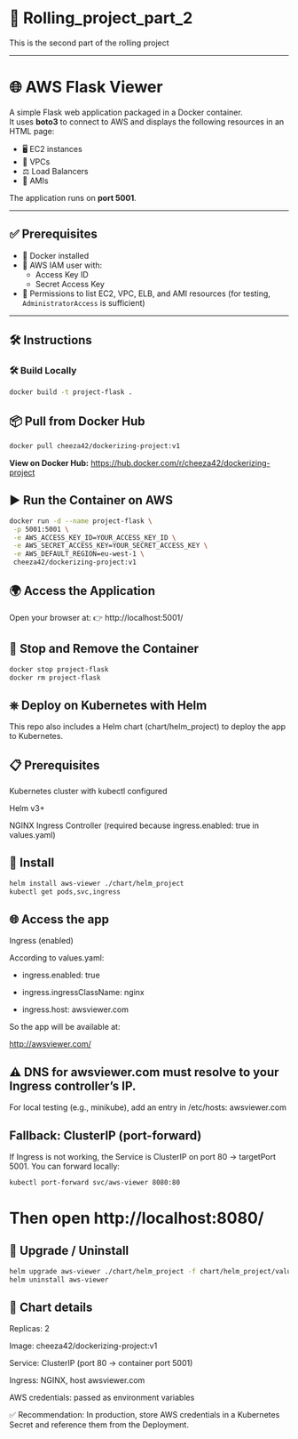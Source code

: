 # 🚀 Rolling_project_part_2
This is the second part of the rolling project  

---

# 🌐 AWS Flask Viewer
A simple Flask web application packaged in a Docker container.  
It uses **boto3** to connect to AWS and displays the following resources in an HTML page:
- 🖥️ EC2 instances  
- 🌉 VPCs  
- ⚖️ Load Balancers  
- 📸 AMIs  

The application runs on **port 5001**.

---

## ✅ Prerequisites
- 🐳 Docker installed  
- 🔑 AWS IAM user with:  
  - Access Key ID  
  - Secret Access Key  
- 👮 Permissions to list EC2, VPC, ELB, and AMI resources (for testing, `AdministratorAccess` is sufficient)  

---

## 🛠️ Instructions

### 🛠️ Build Locally
```bash
docker build -t project-flask .
```
## 📦 Pull from Docker Hub
```bash
docker pull cheeza42/dockerizing-project:v1
```
**View on Docker Hub:**
 https://hub.docker.com/r/cheeza42/dockerizing-project


## ▶️ Run the Container on AWS
 ```bash
docker run -d --name project-flask \
  -p 5001:5001 \
  -e AWS_ACCESS_KEY_ID=YOUR_ACCESS_KEY_ID \
  -e AWS_SECRET_ACCESS_KEY=YOUR_SECRET_ACCESS_KEY \
  -e AWS_DEFAULT_REGION=eu-west-1 \
  cheeza42/dockerizing-project:v1
 ```
## 🌍 Access the Application
Open your browser at:
👉 http://localhost:5001/


## 🛑 Stop and Remove the Container
```bash
docker stop project-flask
docker rm project-flask
```

## ⎈ Deploy on Kubernetes with Helm

This repo also includes a Helm chart (chart/helm_project) to deploy the app to Kubernetes.

## 📋 Prerequisites

Kubernetes cluster with kubectl configured

Helm v3+

NGINX Ingress Controller (required because ingress.enabled: true in values.yaml)

## 🚀 Install
```bash
helm install aws-viewer ./chart/helm_project
kubectl get pods,svc,ingress
```

## 🌐 Access the app
Ingress (enabled)

According to values.yaml:

- ingress.enabled: true

- ingress.ingressClassName: nginx

- ingress.host: awsviewer.com

So the app will be available at:

http://awsviewer.com/


## ⚠️ DNS for awsviewer.com must resolve to your Ingress controller’s IP.
For local testing (e.g., minikube), add an entry in /etc/hosts:
<INGRESS-IP> awsviewer.com

## Fallback: ClusterIP (port-forward)

If Ingress is not working, the Service is ClusterIP on port 80 → targetPort 5001.
You can forward locally:
```bash
kubectl port-forward svc/aws-viewer 8080:80
```
# Then open http://localhost:8080/

## 🔄 Upgrade / Uninstall
```bash
helm upgrade aws-viewer ./chart/helm_project -f chart/helm_project/values.yaml
helm uninstall aws-viewer
```
## 📑 Chart details

Replicas: 2

Image: cheeza42/dockerizing-project:v1

Service: ClusterIP (port 80 → container port 5001)

Ingress: NGINX, host awsviewer.com

AWS credentials: passed as environment variables

✅ Recommendation: In production, store AWS credentials in a Kubernetes Secret and reference them from the Deployment.